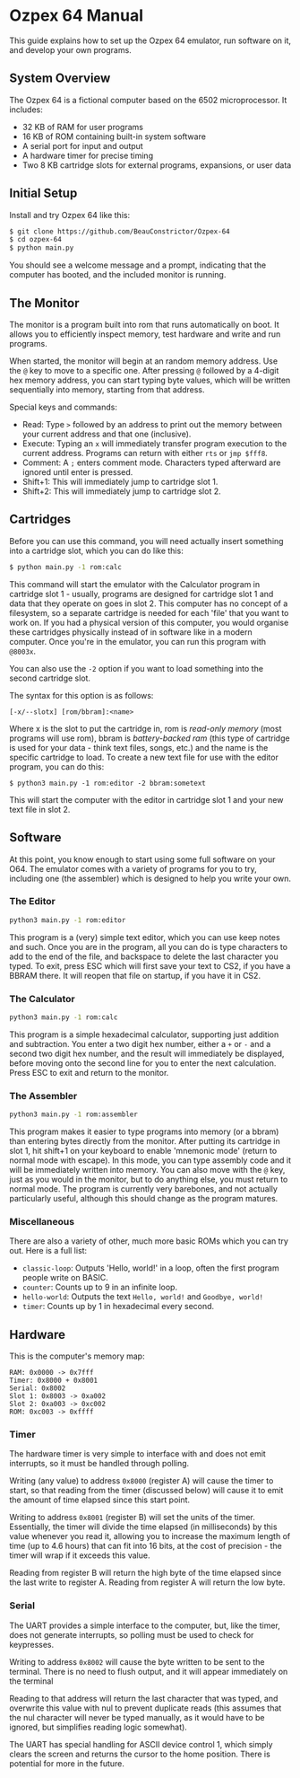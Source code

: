 # Ozpex 64 Manual

This guide explains how to set up the Ozpex 64 emulator, run software on it, and develop your own programs.

## System Overview

The Ozpex 64 is a fictional computer based on the 6502 microprocessor. It includes:

- 32 KB of RAM for user programs
- 16 KB of ROM containing built-in system software
- A serial port for input and output
- A hardware timer for precise timing
- Two 8 KB cartridge slots for external programs, expansions, or user data

## Initial Setup

Install and try Ozpex 64 like this:
```sh
$ git clone https://github.com/BeauConstrictor/Ozpex-64
$ cd ozpex-64
$ python main.py
```

You should see a welcome message and a prompt, indicating that the computer has booted, and the included monitor is running.

## The Monitor

The monitor is a program built into rom that runs automatically on boot. It allows you to efficiently inspect memory, test hardware and write and run programs.

When started, the monitor will begin at an random memory address. Use the `@` key to move to a specific one. After pressing `@` followed by a 4-digit hex memory address, you can start typing byte values, which will be written sequentially into memory, starting from that address.

Special keys and commands:

- Read:  Type `>` followed by an address to print out the memory between your current address and that one (inclusive).
- Execute: Typing an `x` will immediately transfer program execution to the current address. Programs can return with either `rts` or `jmp $fff8`.
- Comment: A `;` enters comment mode. Characters typed afterward are ignored until enter is pressed.
- Shift+1: This will immediately jump to cartridge slot 1.
- Shift+2: This will immediately jump to cartridge slot 2.

## Cartridges

Before you can use this command, you will need actually insert something into a cartridge slot, which you can do like this:

```sh
$ python main.py -1 rom:calc
```

This command will start the emulator with the Calculator program in cartridge slot 1 - usually, programs are designed for cartridge slot 1 and data that they operate on goes in slot 2. This computer has no concept of a filesystem, so a separate cartridge is needed for each 'file' that you want to work on. If you had a physical version of this computer, you would organise these cartridges physically instead of in software like in a modern computer. Once you're in the emulator, you can run this program with `@8003x`.

You can also use the `-2` option if you want to load something into the second cartridge slot.

The syntax for this option is as follows:

```
[-x/--slotx] [rom/bbram]:<name>
```

Where x is the slot to put the cartridge in, rom is *read-only memory* (most programs will use rom), bbram is *battery-backed ram* (this type of cartridge is used for your data - think text files, songs, etc.) and the name is the specific cartridge to load. To create a new text file for use with the editor program, you can do this:

```
$ python3 main.py -1 rom:editor -2 bbram:sometext
```

This will start the computer with the editor in cartridge slot 1 and your new text file in slot 2.

## Software

At this point, you know enough to start using some full software on your O64. The emulator comes with a variety of programs for you to try, including one (the assembler) which is designed to help you write your own.

### The Editor

```sh
python3 main.py -1 rom:editor
```

This program is a (very) simple text editor, which you can use keep notes and such. Once you are in the program, all you can do is type characters to add to the end of the file, and backspace to delete the last character you typed. To exit, press ESC which will first save your text to CS2, if you have a BBRAM there. It will reopen that file on startup, if you have it in CS2.

### The Calculator

```sh
python3 main.py -1 rom:calc
```

This program is a simple hexadecimal calculator, supporting just addition and subtraction. You enter a two digit hex number, either a `+` or `-` and a second two digit hex number, and the result will immediately be displayed, before moving onto the second line for you to enter the next calculation. Press ESC to exit and return to the monitor.

### The Assembler

```sh
python3 main.py -1 rom:assembler
```

This program makes it easier to type programs into memory (or a bbram) than entering bytes directly from the monitor. After putting its cartridge in slot 1, hit shift+1 on your keyboard to enable 'mnemonic mode' (return to normal mode with escape). In this mode, you can type assembly code and it will be immediately written into memory. You can also move with the `@` key, just as you would in the monitor, but to do anything else, you must return to normal mode. The program is currently very barebones, and not actually particularly useful, although this should change as the program matures.

### Miscellaneous

There are also a variety of other, much more basic ROMs which you can try out. Here is a full list:

- `classic-loop`: Outputs 'Hello, world!' in a loop, often the first program people write on BASIC.
- `counter`: Counts up to 9 in an infinite loop.
- `hello-world`: Outputs the text `Hello, world!` and `Goodbye, world!`
- `timer`: Counts up by 1 in hexadecimal every second.

## Hardware

This is the computer's memory map:

```plain
RAM: 0x0000 -> 0x7fff
Timer: 0x8000 + 0x8001
Serial: 0x8002
Slot 1: 0x8003 -> 0xa002
Slot 2: 0xa003 -> 0xc002
ROM: 0xc003 -> 0xffff
```

### Timer

The hardware timer is very simple to interface with and does not emit interrupts, so it must be handled through polling.

Writing (any value) to address `0x8000` (register A) will cause the timer to start, so that reading from the timer (discussed below) will cause it to emit the amount of time elapsed since this start point.

Writing to address `0x8001` (register B) will set the units of the timer. Essentially, the timer will divide the time elapsed (in milliseconds) by this value whenever you read it, allowing you to increase the maximum length of time (up to 4.6 hours) that can fit into 16 bits, at the cost of precision - the timer will wrap if it exceeds this value.

Reading from register B will return the high byte of the time elapsed since the last write to register A. Reading from register A will return the low byte.

### Serial

The UART provides a simple interface to the computer, but, like the timer, does not generate interrupts, so polling must be used to check for keypresses.

Writing to address `0x8002` will cause the byte written to be sent to the terminal. There is no need to flush output, and it will appear immediately on the terminal

Reading to that address will return the last character that was typed, and overwrite this value with nul to prevent duplicate reads (this assumes that the nul character will never be typed manually, as it would have to be ignored, but simplifies reading logic somewhat).

The UART has special handling for ASCII device control 1, which simply clears the screen and returns the cursor to the home position. There is potential for more in the future.
